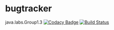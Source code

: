 # bugtracker
java.labs.Group1.3
[![Codacy Badge](https://api.codacy.com/project/badge/Grade/ff18dcff074446a39f6cba18bf245450)](https://app.codacy.com/app/leader228228/bugtracker?utm_source=github.com&utm_medium=referral&utm_content=leader228228/bugtracker&utm_campaign=Badge_Grade_Dashboard)
[![Build Status](https://semaphoreci.com/api/v1/leader228228/bugtracker/branches/master/badge.svg)](https://semaphoreci.com/leader228228/bugtracker)
